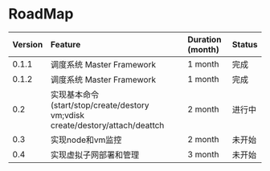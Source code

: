 # RoadMap #

| **Version** | **Feature** | **Duration (month)** | **Status** |
|:------------|:------------|:---------------------|:-----------|
| 0.1.1       | 调度系统 Master Framework   | 1 month              |  完成        |
| 0.1.2       | 调度系统 Master Framework   | 1 month              |  完成        |
| 0.2         | 实现基本命令(start/stop/create/destory vm;vdisk create/destory/attach/deattch| 2 month              |  进行中       |
| 0.3         | 实现node和vm监控   | 2 month              | 未开始        |
| 0.4         | 实现虚拟子网部署和管理          | 3 month              |  未开始       |